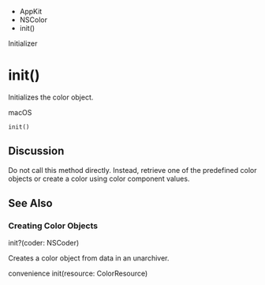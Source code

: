 

- AppKit
- NSColor
-  init() 

Initializer

# init()

Initializes the color object.

macOS

``` source
init()
```

## Discussion

Do not call this method directly. Instead, retrieve one of the predefined color objects or create a color using color component values.

## See Also

### Creating Color Objects

init?(coder: NSCoder)

Creates a color object from data in an unarchiver.

convenience init(resource: ColorResource)

